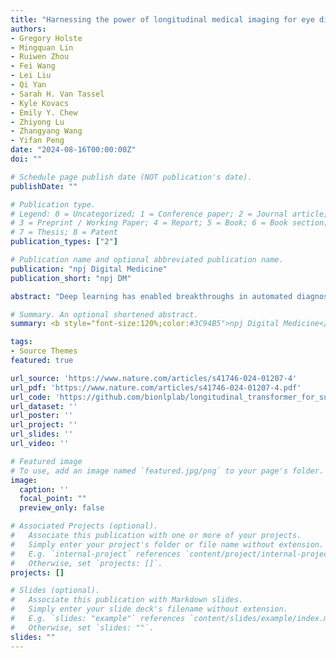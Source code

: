 ```yaml
---
title: "Harnessing the power of longitudinal medical imaging for eye disease prognosis using Transformer-based sequence modeling"
authors:
- Gregory Holste
- Mingquan Lin
- Ruiwen Zhou
- Fei Wang
- Lei Liu
- Qi Yan
- Sarah H. Van Tassel
- Kyle Kovacs
- Emily Y. Chew
- Zhiyong Lu
- Zhangyang Wang
- Yifan Peng
date: "2024-08-16T00:00:00Z"
doi: ""

# Schedule page publish date (NOT publication's date).
publishDate: ""

# Publication type.
# Legend: 0 = Uncategorized; 1 = Conference paper; 2 = Journal article;
# 3 = Preprint / Working Paper; 4 = Report; 5 = Book; 6 = Book section;
# 7 = Thesis; 8 = Patent
publication_types: ["2"]

# Publication name and optional abbreviated publication name.
publication: "npj Digital Medicine"
publication_short: "npj DM"

abstract: "Deep learning has enabled breakthroughs in automated diagnosis from medical imaging, with many successful applications in ophthalmology. However, standard medical image classification approaches only assess disease presence at the time of acquisition, neglecting the common clinical setting of longitudinal imaging. For slow, progressive eye diseases like age-related macular degeneration (AMD) and primary open-angle glaucoma (POAG), patients undergo repeated imaging over time to track disease progression and forecasting the future risk of developing disease is critical to properly plan treatment. Our proposed Longitudinal Transformer for Survival Analysis (LTSA) enables dynamic disease prognosis from longitudinal medical imaging, modeling the time to disease from sequences of fundus photography images captured over long, irregular time periods. Using longitudinal imaging data from the Age-Related Eye Disease Study (AREDS) and Ocular Hypertension Treatment Study (OHTS), LTSA significantly outperformed a single-image baseline in 19/20 head-to-head comparisons on late AMD prognosis and 18/20 comparisons on POAG prognosis. A temporal attention analysis also suggested that, while the most recent image is typically the most influential, prior imaging still provides additional prognostic value. "

# Summary. An optional shortened abstract.
summary: <b style="font-size:120%;color:#3C94B5">npj Digital Medicine</b><br> Automated eye disease prognosis by survival analysis from longitudinal medical imaging.

tags:
- Source Themes
featured: true

url_source: 'https://www.nature.com/articles/s41746-024-01207-4'
url_pdf: 'https://www.nature.com/articles/s41746-024-01207-4.pdf'
url_code: 'https://github.com/bionlplab/longitudinal_transformer_for_survival_analysis'
url_dataset: ''
url_poster: ''
url_project: ''
url_slides: ''
url_video: ''

# Featured image
# To use, add an image named `featured.jpg/png` to your page's folder.
image:
  caption: ''
  focal_point: ""
  preview_only: false

# Associated Projects (optional).
#   Associate this publication with one or more of your projects.
#   Simply enter your project's folder or file name without extension.
#   E.g. `internal-project` references `content/project/internal-project/index.md`.
#   Otherwise, set `projects: []`.
projects: []

# Slides (optional).
#   Associate this publication with Markdown slides.
#   Simply enter your slide deck's filename without extension.
#   E.g. `slides: "example"` references `content/slides/example/index.md`.
#   Otherwise, set `slides: ""`.
slides: ""
---
```

